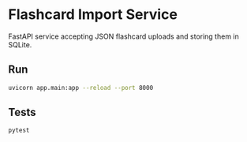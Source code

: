# Flashcard Import Service

FastAPI service accepting JSON flashcard uploads and storing them in SQLite.

## Run

```bash
uvicorn app.main:app --reload --port 8000
```

## Tests

```bash
pytest
```
